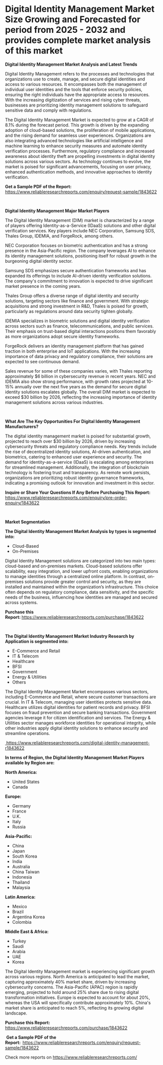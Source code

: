 <p><h1>Digital Identity Management Market Size Growing and Forecasted for period from 2025 - 2032 and provides complete market analysis of this market</h1></p><p><strong>Digital Identity Management Market Analysis and Latest Trends</strong></p>
<p><p>Digital Identity Management refers to the processes and technologies that organizations use to create, manage, and secure digital identities and access to various resources. It encompasses both the management of individual user identities and the tools that enforce security policies, ensuring the right individuals have the appropriate access to resources. With the increasing digitization of services and rising cyber threats, businesses are prioritizing identity management solutions to safeguard sensitive data and comply with regulations.</p><p>The Digital Identity Management Market is expected to grow at a CAGR of 8.1% during the forecast period. This growth is driven by the expanding adoption of cloud-based solutions, the proliferation of mobile applications, and the rising demand for seamless user experiences. Organizations are also integrating advanced technologies like artificial intelligence and machine learning to enhance security measures and automate identity verification processes. Furthermore, regulatory compliance and increased awareness about identity theft are propelling investments in digital identity solutions across various sectors. As technology continues to evolve, the market is poised for significant advancements, focusing on user privacy, enhanced authentication methods, and innovative approaches to identity verification.</p></p>
<p><strong>Get a Sample PDF of the Report:&nbsp;</strong> <a href="https://www.reliableresearchreports.com/enquiry/request-sample/1843622?utm_campaign=31&utm_medium=2&utm_source=Github&utm_content=ia&utm_term=11032025&utm_id=digital-identity-management">https://www.reliableresearchreports.com/enquiry/request-sample/1843622</a></p>
<p>&nbsp;</p>
<p><strong>Digital Identity Management Major Market Players</strong></p>
<p><p>The Digital Identity Management (DIM) market is characterized by a range of players offering Identity-as-a-Service (IDaaS) solutions and other digital verification services. Key players include NEC Corporation, Samsung SDS, Thales Group, IDEMIA, and ForgeRock, among others.</p><p>NEC Corporation focuses on biometric authentication and has a strong presence in the Asia-Pacific region. The company leverages AI to enhance its identity management solutions, positioning itself for robust growth in the burgeoning digital identity sector.</p><p>Samsung SDS emphasizes secure authentication frameworks and has expanded its offerings to include AI-driven identity verification solutions. The company's commitment to innovation is expected to drive significant market presence in the coming years.</p><p>Thales Group offers a diverse range of digital identity and security solutions, targeting sectors like finance and government. With strategic acquisitions and strong investment in R&D, Thales is poised for growth, particularly as regulations around data security tighten globally.</p><p>IDEMIA specializes in biometric solutions and digital identity verification across sectors such as finance, telecommunications, and public services. Their emphasis on trust-based digital interactions positions them favorably as more organizations adopt secure identity frameworks.</p><p>ForgeRock delivers an identity management platform that has gained traction in both enterprise and IoT applications. With the increasing importance of data privacy and regulatory compliance, their solutions are expected to see continuous demand.</p><p>Sales revenue for some of these companies varies, with Thales reporting approximately $6 billion in cybersecurity revenue in recent years. NEC and IDEMIA also show strong performance, with growth rates projected at 10-15% annually over the next five years as the demand for secure digital identity solutions escalates globally. The overall DIM market is expected to exceed $30 billion by 2026, reflecting the increasing importance of identity management solutions across various industries.</p></p>
<p>&nbsp;</p>
<p><strong>What Are The Key Opportunities For Digital Identity Management Manufacturers?</strong></p>
<p><p>The digital identity management market is poised for substantial growth, projected to reach over $30 billion by 2026, driven by increasing cybersecurity threats and regulatory compliance needs. Key trends include the rise of decentralized identity solutions, AI-driven authentication, and biometrics, catering to enhanced user experience and security. The demand for identity-as-a-service (IDaaS) is escalating among enterprises for streamlined management. Additionally, the integration of blockchain technology is fostering trust and transparency. As remote work persists, organizations are prioritizing robust identity governance frameworks, indicating a promising outlook for innovation and investment in this sector.</p></p>
<p><strong>Inquire or Share Your Questions If Any Before Purchasing This Report:</strong> <a href="https://www.reliableresearchreports.com/enquiry/pre-order-enquiry/1843622?utm_campaign=31&utm_medium=2&utm_source=Github&utm_content=ia&utm_term=11032025&utm_id=digital-identity-management">https://www.reliableresearchreports.com/enquiry/pre-order-enquiry/1843622</a></p>
<p>&nbsp;</p>
<p><strong>Market Segmentation</strong></p>
<p><strong>The Digital Identity Management Market Analysis by types is segmented into:</strong></p>
<p><ul><li>Cloud-Based</li><li>On-Premises</li></ul></p>
<p><p>Digital Identity Management solutions are categorized into two main types: cloud-based and on-premises markets. Cloud-based solutions offer scalability, easy integration, and lower upfront costs, enabling organizations to manage identities through a centralized online platform. In contrast, on-premises solutions provide greater control and security, as they are installed and maintained within the organization’s infrastructure. This choice often depends on regulatory compliance, data sensitivity, and the specific needs of the business, influencing how identities are managed and secured across systems.</p></p>
<p><strong>Purchase this Report:&nbsp;</strong><a href="https://www.reliableresearchreports.com/purchase/1843622?utm_campaign=31&utm_medium=2&utm_source=Github&utm_content=ia&utm_term=11032025&utm_id=digital-identity-management">https://www.reliableresearchreports.com/purchase/1843622</a></p>
<p>&nbsp;</p>
<p><strong>The Digital Identity Management Market Industry Research by Application is segmented into:</strong></p>
<p><ul><li>E-Commerce and Retail</li><li>IT & Telecom</li><li>Healthcare</li><li>BFSI</li><li>Government</li><li>Energy & Utilities</li><li>Others</li></ul></p>
<p><p>The Digital Identity Management Market encompasses various sectors, including E-Commerce and Retail, where secure customer transactions are crucial. In IT & Telecom, managing user identities protects sensitive data. Healthcare utilizes digital identities for patient records and privacy. BFSI focuses on fraud prevention and secure banking transactions. Government agencies leverage it for citizen identification and services. The Energy & Utilities sector manages workforce identities for operational integrity, while other industries apply digital identity solutions to enhance security and streamline operations.</p></p>
<p><a href="https://www.reliableresearchreports.com/digital-identity-management-r1843622?utm_campaign=31&utm_medium=2&utm_source=Github&utm_content=ia&utm_term=11032025&utm_id=digital-identity-management">&nbsp;https://www.reliableresearchreports.com/digital-identity-management-r1843622</a></p>
<p><strong>In terms of Region, the Digital Identity Management Market Players available by Region are:</strong></p>
<p>
    <p> <strong> North America: </strong>
        <ul>
            <li>United States</li>
            <li>Canada</li>
        </ul>
        </p> 
    <p> <strong> Europe: </strong>
        <ul>
            <li>Germany</li>
            <li>France</li>
            <li>U.K.</li>
            <li>Italy</li>
            <li>Russia</li>
        </ul>
        </p> 
    <p> <strong> Asia-Pacific: </strong>
        <ul>
            <li>China</li>
            <li>Japan</li>
            <li>South Korea</li>
            <li>India</li>
            <li>Australia</li>
            <li>China Taiwan</li>
            <li>Indonesia</li>
            <li>Thailand</li>
            <li>Malaysia</li>
        </ul>
        </p> 
    <p> <strong> Latin America: </strong>
        <ul>
            <li>Mexico</li>
            <li>Brazil</li>
            <li>Argentina Korea</li>
            <li>Colombia</li>
        </ul>
        </p> 
    <p> <strong> Middle East & Africa: </strong>
        <ul>
            <li>Turkey</li>
            <li>Saudi</li>
            <li>Arabia</li>
            <li>UAE</li>
            <li>Korea</li>
        </ul>
    </p>
    </p>
<p><p>The Digital Identity Management market is experiencing significant growth across various regions. North America is anticipated to lead the market, capturing approximately 40% market share, driven by increasing cybersecurity concerns. The Asia-Pacific (APAC) region is rapidly emerging, projected to hold around 25% share due to rising digital transformation initiatives. Europe is expected to account for about 20%, whereas the USA will specifically contribute approximately 10%. China's market share is anticipated to reach 5%, reflecting its growing digital landscape.</p></p>
<p><strong>Purchase this Report: </strong><a href="https://www.reliableresearchreports.com/purchase/1843622?utm_campaign=31&utm_medium=2&utm_source=Github&utm_content=ia&utm_term=11032025&utm_id=digital-identity-management">https://www.reliableresearchreports.com/purchase/1843622</a></p>
<p>&nbsp;<strong>Get a Sample PDF of the Report:&nbsp;&nbsp;</strong><a href="https://www.reliableresearchreports.com/enquiry/request-sample/1843622?utm_campaign=31&utm_medium=2&utm_source=Github&utm_content=ia&utm_term=11032025&utm_id=digital-identity-management">https://www.reliableresearchreports.com/enquiry/request-sample/1843622</a></p>
<p><strong></strong></p>
<p>Check more reports on <a href="https://www.reliableresearchreports.com/?utm_campaign=31&utm_medium=2&utm_source=Github&utm_content=ia&utm_term=11032025&utm_id=digital-identity-management">https://www.reliableresearchreports.com/</a></p>
